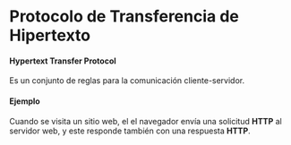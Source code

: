 # Protocolo de Transferencia de Hipertexto
#### Hypertext Transfer Protocol


Es un conjunto de reglas para la comunicación cliente-servidor.

#### Ejemplo
Cuando se visita un sitio web, el el navegador envía una solicitud **HTTP** al servidor web, y este responde también con una respuesta **HTTP**.



